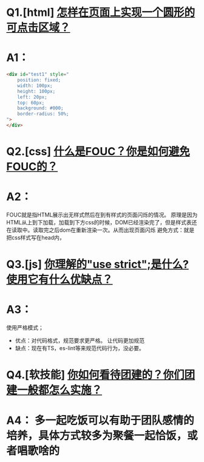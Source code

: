 # Q1.[html] [怎样在页面上实现一个圆形的可点击区域？](https://github.com/haizlin/fe-interview/issues/58)
# A1：
```html
<div id="test1" style="
    position: fixed;
    width: 100px;
    height: 100px;
    left: 20px;
    top: 60px;
    background: #000;
    border-radius: 50%;
">
</div>
```

# Q2.[css] [什么是FOUC？你是如何避免FOUC的？](https://github.com/haizlin/fe-interview/issues/59)
# A2：
FOUC就是指HTML展示出无样式然后在到有样式的页面闪烁的情况。
原理是因为HTML从上到下加载，加载到下方css的时候，DOM已经渲染完了，但是样式表还在读取中。读取完之后dom在重新渲染一次。从而出现页面闪烁
避免方式：就是把css样式写在head内，

# Q3.[js] [你理解的"use strict";是什么?使用它有什么优缺点？](https://github.com/haizlin/fe-interview/issues/60)
# A3：
使用严格模式；
* 优点：对代码格式，规范要求更严格。 让代码更加规范
* 缺点：现在有TS，es-lint等来规范代码行为，没必要。

# Q4.[软技能] [你如何看待团建的？你们团建一般都怎么实施？](https://github.com/haizlin/fe-interview/issues/61)
# A4： 多一起吃饭可以有助于团队感情的培养，具体方式较多为聚餐一起恰饭，或者唱歌啥的
